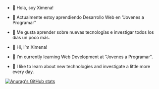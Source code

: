 - 👋 Hola, soy Ximena!
- 🌱 Actualmente estoy aprendiendo Desarrollo Web en "Jovenes a Programar"
- 👀 Me gusta aprender sobre nuevas tecnologías e investigar todos los días un poco más.

- 👋 Hi, I’m Ximena!
- 🌱 I’m currently learning Web Development at "Jovenes a Programar".
- 👀 I like to learn about new technologies and investigate a little more every day.

[![Anurag's GitHub stats](https://github-readme-stats.vercel.app/api?username=ximehe)](https://github.com/ximehe/github-readme-stats)


<!---
ximehe/ximehe is a ✨ special ✨ repository because its `README.md` (this file) appears on your GitHub profile.
You can click the Preview link to take a look at your changes.
--->
